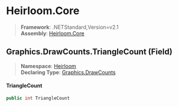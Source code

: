 # Heirloom.Core

> **Framework**: .NETStandard,Version=v2.1  
> **Assembly**: [Heirloom.Core][0]

## Graphics.DrawCounts.TriangleCount (Field)

> **Namespace**: [Heirloom][0]  
> **Declaring Type**: [Graphics.DrawCounts][1]

#### TriangleCount

```cs
public int TriangleCount
```

[0]: ../../../Heirloom.Core.md
[1]: ../Graphics.DrawCounts.md
